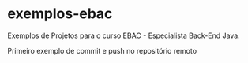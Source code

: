 # exemplos-ebac
Exemplos de Projetos para o curso EBAC - Especialista Back-End Java.

Primeiro exemplo de commit e push no repositório remoto

